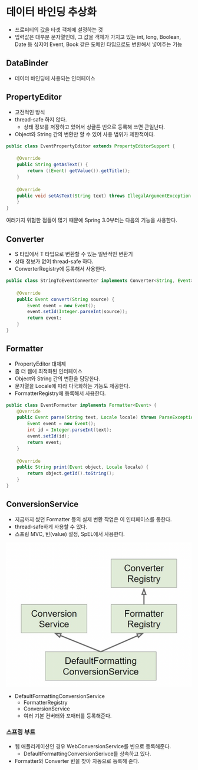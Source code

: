 # 데이터 바인딩 추상화

- 프로퍼티의 값을 타겟 객체에 설정하는 것
- 입력값은 대부분 문자열인데, 그 값을 객체가 가지고 있는 int, long, Boolean, Date 등 심지어 Event, Book 같은 도메인 타입으로도 변환해서 넣어주는 기능

## DataBinder

- 데이터 바인딩에 사용되는 인터페이스

## PropertyEditor

- 고전적인 방식
- thread-safe 하지 않다.
    - 상태 정보를 저장하고 있어서 싱글톤 빈으로 등록해 쓰면 큰일난다.
- Object와 String 간의 변환만 할 수 있어 사용 범위가 제한적이다.

```java
public class EventPropertyEditor extends PropertyEditorSupport {

    @Override
    public String getAsText() {
        return ((Event) getValue()).getTitle();
    }

    @Override
    public void setAsText(String text) throws IllegalArgumentException {
    }
}
```

여러가지 위험한 점들이 많기 때문에 Spring 3.0부터는 다음의 기능을 사용한다.

## Converter

- S 타입에서 T 타입으로 변환할 수 있는 일반적인 변환기
- 상태 정보가 없어 thread-safe 하다.
- ConverterRegistry에 등록해서 사용한다.

```java
public class StringToEventConverter implements Converter<String, Event> {

    @Override
    public Event convert(String source) {
        Event event = new Event();
        event.setId(Integer.parseInt(source));
        return event;
    }
}
```

## Formatter

- PropertyEditor 대체제
- 좀 더 웹에 최적화된 인터페이스
- Object와 String 간의 변환을 담당한다.
- 문자열을 Locale에 따라 다국화하는 기능도 제공한다.
- FormatterRegistry에 등록해서 사용한다.

```java
public class EventFormatter implements Formatter<Event> {
    @Override
    public Event parse(String text, Locale locale) throws ParseException {
        Event event = new Event();
        int id = Integer.parseInt(text);
        event.setId(id);
        return event;
    }

    @Override
    public String print(Event object, Locale locale) {
        return object.getId().toString();
    }
}
```

## ConversionService

- 지금까지 썼던 Formatter 등의 실제 변환 작업은 이 인터페이스를 통한다.
- thread-safe하게 사용할 수 있다.
- 스프링 MVC, 빈(value) 설정, SpEL에서 사용한다.

![](../../.gitbook/assets/keesunbaik-spring-framework-core/03/스크린샷%202022-08-14%20오후%205.30.35.png)

- DefaultFormattingConversionService
    - FormatterRegistry
    - ConversionService
    - 여러 기본 컨버터와 포매터를 등록해준다.

### 스프링 부트

- 웹 애플리케이션인 경우 WebConversionService를 빈으로 등록해준다.
    - DefaultFormattingConversionSerivce를 상속하고 있다.
- Formatter와 Converter 빈을 찾아 자동으로 등록해 준다.